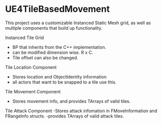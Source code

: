 # UE4TileBasedMovement

This project uses a customizable Instanced Static Mesh grid, as well as multiple components that
build up functionality. 

Instanced Tile Grid
- BP that inherits from the C++ implementation.
- can be modified dimension wise. R x C. 
- Tile offset can also be changed.

Tile Location Component
- Stores location and ObjectIdentity information
- all actors that want to be snapped to a tile use this.

Tile Movement Component
- Stores movement info, and provides TArrays of valid tiles.

Tile Attack Component
-Stores attack infomation in FMoveInformation and FRangeInfo structs.
-provides TArrays of valid attack tiles.
